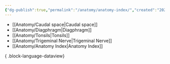 ```yaml
---
{"dg-publish":true,"permalink":"/anatomy/anatomy-index/","created":"2025-07-10T14:41:12.082+10:00"}
---
```


- [[Anatomy/Caudal space\|Caudal space]]
- [[Anatomy/Diagphragm\|Diagphragm]]
- [[Anatomy/Tonsils\|Tonsils]]
- [[Anatomy/Trigeminal Nerve\|Trigeminal Nerve]]
- [[Anatomy/Anatomy Index\|Anatomy Index]]

{ .block-language-dataview}



